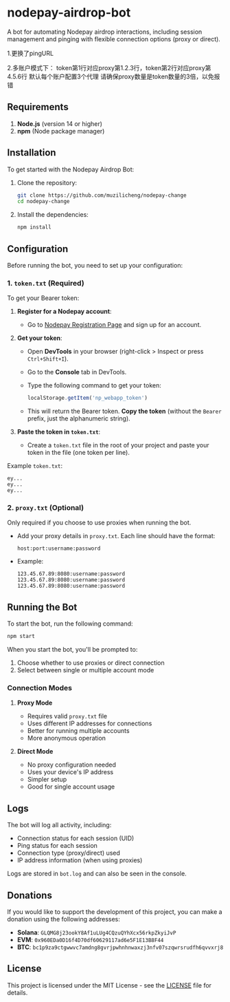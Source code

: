 # nodepay-airdrop-bot

A bot for automating Nodepay airdrop interactions, including session management and pinging with flexible connection options (proxy or direct).

1.更换了pingURL

2.多账户模式下：
token第1行对应proxy第1.2.3行，token第2行对应proxy第4.5.6行
默认每个账户配置3个代理
请确保proxy数量是token数量的3倍，以免报错

## Requirements

1. **Node.js** (version 14 or higher)
2. **npm** (Node package manager)

## Installation

To get started with the Nodepay Airdrop Bot:

1. Clone the repository:

    ```bash
    git clone https://github.com/muzilicheng/nodepay-change
    cd nodepay-change
    ```

2. Install the dependencies:

    ```bash
    npm install
    ```

## Configuration

Before running the bot, you need to set up your configuration:

### 1. `token.txt` (Required)

To get your Bearer token:

1. **Register for a Nodepay account**:
   - Go to [Nodepay Registration Page](https://app.nodepay.ai/register?ref=3WZFKKi0Hbvi1sd) and sign up for an account.

2. **Get your token**:
   - Open **DevTools** in your browser (right-click > Inspect or press `Ctrl+Shift+I`).
   - Go to the **Console** tab in DevTools.
   - Type the following command to get your token:

     ```javascript
     localStorage.getItem('np_webapp_token')
     ```

   - This will return the Bearer token. **Copy the token** (without the `Bearer` prefix, just the alphanumeric string).

3. **Paste the token in `token.txt`**:
   - Create a `token.txt` file in the root of your project and paste your token in the file (one token per line).

Example `token.txt`:

```text
ey...
ey...
ey...
```

### 2. `proxy.txt` (Optional)

Only required if you choose to use proxies when running the bot.

- Add your proxy details in `proxy.txt`. Each line should have the format:

  ```text
  host:port:username:password
  ```

- Example:

  ```text
  123.45.67.89:8080:username:password
  123.45.67.89:8080:username:password
  123.45.67.89:8080:username:password
  ```

## Running the Bot

To start the bot, run the following command:

```bash
npm start
```

When you start the bot, you'll be prompted to:

1. Choose whether to use proxies or direct connection
2. Select between single or multiple account mode

### Connection Modes

1. **Proxy Mode**
   - Requires valid `proxy.txt` file
   - Uses different IP addresses for connections
   - Better for running multiple accounts
   - More anonymous operation

2. **Direct Mode**
   - No proxy configuration needed
   - Uses your device's IP address
   - Simpler setup
   - Good for single account usage

## Logs

The bot will log all activity, including:

- Connection status for each session (UID)
- Ping status for each session
- Connection type (proxy/direct) used
- IP address information (when using proxies)

Logs are stored in `bot.log` and can also be seen in the console.

## Donations

If you would like to support the development of this project, you can make a donation using the following addresses:

- **Solana**: `GLQMG8j23ookY8Af1uLUg4CQzuQYhXcx56rkpZkyiJvP`
- **EVM**: `0x960EDa0D16f4D70df60629117ad6e5F1E13B8F44`
- **BTC**: `bc1p9za9ctgwwvc7amdng8gvrjpwhnhnwaxzj3nfv07szqwrsrudfh6qvvxrj8`

## License

This project is licensed under the MIT License - see the [LICENSE](LICENSE) file for details.
